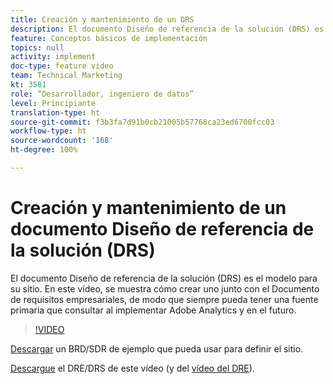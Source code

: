 ```yaml
---
title: Creación y mantenimiento de un DRS
description: El documento Diseño de referencia de la solución (DRS) es el modelo para su sitio. En este vídeo, se muestra cómo crear uno junto con el Documento de requisitos empresariales, de modo que siempre pueda tener una fuente primaria que consultar al implementar Adobe Analytics y en el futuro.
feature: Conceptos básicos de implementación
topics: null
activity: implement
doc-type: feature video
team: Technical Marketing
kt: 3581
role: “Desarrollador, ingeniero de datos”
level: Principiante
translation-type: ht
source-git-commit: f3b3fa7d91b0cb21005b57768ca23ed6700fcc03
workflow-type: ht
source-wordcount: '168'
ht-degree: 100%

---
```



# Creación y mantenimiento de un documento Diseño de referencia de la solución (DRS)

El documento Diseño de referencia de la solución (DRS) es el modelo para su sitio. En este vídeo, se muestra cómo crear uno junto con el Documento de requisitos empresariales, de modo que siempre pueda tener una fuente primaria que consultar al implementar Adobe Analytics y en el futuro.

>[!VIDEO](https://video.tv.adobe.com/v/28754/?quality=12)

[Descargar](https://analytics.enablementadobe.com/files/brd-sdr-sample-template.xlsx) un BRD/SDR de ejemplo que pueda usar para definir el sitio.

[Descargue](https://analytics.enablementadobe.com/files/geometrixx-clothiers-brd-sdr.xlsx) el DRE/DRS de este vídeo (y del [vídeo del DRE](creating-a-business-requirements-document.md)).
